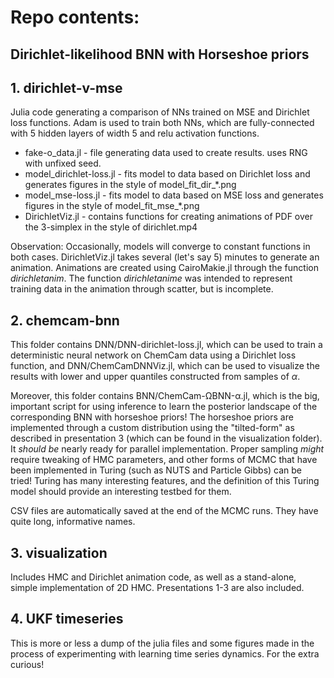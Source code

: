 # Repo contents:
## Dirichlet-likelihood BNN with Horseshoe priors
## 1. dirichlet-v-mse
Julia code generating a comparison of NNs trained on MSE and Dirichlet loss functions. Adam is used to train both NNs, which are fully-connected with 5 hidden layers of width 5 and relu activation functions.

* fake-o_data.jl - file generating data used to create results. uses RNG with unfixed seed.
* model_dirichlet-loss.jl - fits model to data based on Dirichlet loss and generates figures in the style of model_fit_dir_*.png
* model_mse-loss.jl - fits model to data based on MSE loss and generates figures in the style of model_fit_mse_*.png
* DirichletViz.jl - contains functions for creating animations of PDF over the 3-simplex in the style of dirichlet.mp4

Observation: Occasionally, models will converge to constant functions in both cases. DirichletViz.jl takes several (let's say 5) minutes to generate an animation. Animations are created using CairoMakie.jl through the function *dirichletanim*. The function *dirichletanime* was intended to represent training data in the animation through scatter, but is incomplete.

## 2. chemcam-bnn
This folder contains DNN/DNN-dirichlet-loss.jl, which can be used to train a deterministic neural network on ChemCam data using a Dirichlet loss function, and DNN/ChemCamDNNViz.jl, which can be used to visualize the results with lower and upper quantiles constructed from samples of $\alpha$.

Moreover, this folder contains BNN/ChemCam-ΩBNN-α.jl, which is the big, important script for using inference to learn the posterior landscape of the corresponding BNN with horseshoe priors! The horseshoe priors are implemented through a custom distribution using the "tilted-form" as described in presentation 3 (which can be found in the visualization folder). It *should be* nearly ready for parallel implementation. Proper sampling *might* require tweaking of HMC parameters, and other forms of MCMC that have been implemented in Turing (such as NUTS and Particle Gibbs) can be tried! Turing has many interesting features, and the definition of this Turing model should provide an interesting testbed for them.

CSV files are automatically saved at the end of the MCMC runs. They have quite long, informative names.

## 3. visualization
Includes HMC and Dirichlet animation code, as well as a stand-alone, simple implementation of 2D HMC. Presentations 1-3 are also included.

## 4. UKF timeseries
This is more or less a dump of the julia files and some figures made in the process of experimenting with learning time series dynamics. For the extra curious!
